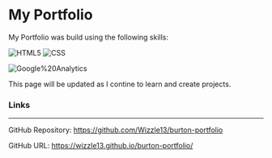 # My Portfolio

My Portfolio was build using the following skills:

![HTML5](https://img.shields.io/badge/HTML5-E34F26?style=plastic&logo=html5&logoColor=white)
![CSS](https://img.shields.io/badge/CSS3-1572B6?style=plastic&logo=css3&logoColor=white)

![Google%20Analytics](https://img.shields.io/badge/Google%20Analytics-E37400?plastic&logo=googleanalytics&logoColor=white)


This page will be updated as I contine to learn and create projects.

### Links
***
GitHub Repository: <https://github.com/Wizzle13/burton-portfolio>

GitHub URL: <https://wizzle13.github.io/burton-portfolio/>
